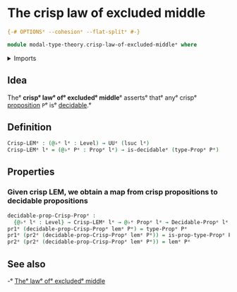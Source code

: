 # The crisp law of excluded middle

```agda
{-# OPTIONSᵉ --cohesionᵉ --flat-splitᵉ #-}

module modal-type-theory.crisp-law-of-excluded-middleᵉ where
```

<details><summary>Imports</summary>

```agda
open import foundation.decidable-typesᵉ
open import foundation.dependent-pair-typesᵉ
open import foundation.universe-levelsᵉ

open import foundation-core.decidable-propositionsᵉ
open import foundation-core.negationᵉ
open import foundation-core.propositionsᵉ
```

</details>

## Idea

Theᵉ **crispᵉ lawᵉ ofᵉ excludedᵉ middle**ᵉ assertsᵉ thatᵉ anyᵉ crispᵉ
[proposition](foundation-core.propositions.mdᵉ) `P`ᵉ isᵉ
[decidable](foundation.decidable-types.md).ᵉ

## Definition

```agda
Crisp-LEMᵉ : (@♭ᵉ lᵉ : Level) → UUᵉ (lsuc lᵉ)
Crisp-LEMᵉ lᵉ = (@♭ᵉ Pᵉ : Propᵉ lᵉ) → is-decidableᵉ (type-Propᵉ Pᵉ)
```

## Properties

### Given crisp LEM, we obtain a map from crisp propositions to decidable propositions

```agda
decidable-prop-Crisp-Propᵉ :
  {@♭ᵉ lᵉ : Level} → Crisp-LEMᵉ lᵉ → @♭ᵉ Propᵉ lᵉ → Decidable-Propᵉ lᵉ
pr1ᵉ (decidable-prop-Crisp-Propᵉ lemᵉ Pᵉ) = type-Propᵉ Pᵉ
pr1ᵉ (pr2ᵉ (decidable-prop-Crisp-Propᵉ lemᵉ Pᵉ)) = is-prop-type-Propᵉ Pᵉ
pr2ᵉ (pr2ᵉ (decidable-prop-Crisp-Propᵉ lemᵉ Pᵉ)) = lemᵉ Pᵉ
```

## See also

-ᵉ [Theᵉ lawᵉ ofᵉ excludedᵉ middle](foundation.law-of-excluded-middle.mdᵉ)
